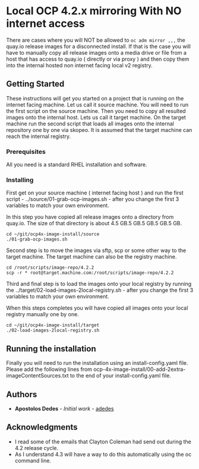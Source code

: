# Local OCP 4.2.x mirroring With NO internet access

There are cases where you will NOT be allowed to `oc adm mirror ,,,` the quay.io release images for a disconnected install.  If that is the case you will have to manually copy all release images onto a media drive or file from a host that has access to quay.io ( directly or via proxy ) and then copy them into the internal hosted non internet facing local v2 registry. 

## Getting Started

These instructions will get you started on a project that is running on the internet facing machine. Let us call it source machine. You will need to run the first script on the source machine. Then you need to copy all resulted images onto the internal host. Lets us call it target machine.  On the target machine run the second script that loads all images onto the internal repository one by one via skopeo. It is assumed that the target machine can reach the internal registry.

### Prerequisites

All you need is a standard RHEL installation and software.

### Installing

First get on your source machine ( internet facing host ) and run the first script - ../source/01-grab-ocp-images.sh  - after you change the first 3 variables to match your own environment.

In this step you have copied all release images onto a directory from quay.io. The size of that directory is about 4.5 GB.5 GB.5 GB.5 GB.5 GB.

```
cd ~/git/ocp4x-image-install/source
./01-grab-ocp-images.sh
```


Second step is to move the images via sftp, scp or some other way to the target machine. The target machine can also be the registry machine.

```
cd /root/scripts/image-repo/4.2.2
scp -r * root@target.machine.com:/root/scripts/image-repo/4.2.2
```

Third and final step is to load the images onto your local registry by running the ../target/02-load-images-2local-registry.sh  - after you change the first 3 variables to match your own environment.

When this steps completes you will have copied all images onto your local registry manually one by one.

```
cd ~/git/ocp4x-image-install/target
./02-load-images-2local-registry.sh
```


## Running the installation

Finally you will need to run the installation using an install-config.yaml file. Please add the following lines from
ocp-4x-image-install/00-add-2extra-imageContentSources.txt to the end of your install-config.yaml file.

## Authors

* **Apostolos Dedes** - *Initial work* - [adedes](https://github.com/adedes007)


## Acknowledgments

* I read some of the emails that Clayton Coleman had send out during the 4.2 release cycle.
* As I understand 4.3 will have a way to do this automatically using the oc command line.

